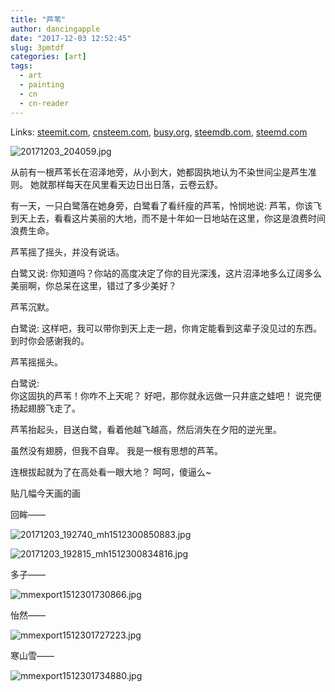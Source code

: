 ```yaml
---
title: "芦苇"
author: dancingapple
date: "2017-12-03 12:52:45"
slug: 3pmtdf
categories: [art]
tags: 
  - art
  - painting
  - cn
  - cn-reader
---
```


Links: [steemit.com](https://steemit.com/art/@dancingapple/3pmtdf), [cnsteem.com](https://cnsteem.com/art/@dancingapple/3pmtdf), [busy.org](https://busy.org/art/@dancingapple/3pmtdf), [steemdb.com](https://steemdb.com/art/@dancingapple/3pmtdf), [steemd.com](https://steemd.com/art/@dancingapple/3pmtdf)

![20171203_204059.jpg](https://steemitimages.com/DQmVjyenkh15CAeK65obTXDgoNLJr4JCh9uaA8xGKSudvTh/20171203_204059.jpg)


从前有一根芦苇长在沼泽地旁，从小到大，她都固执地认为不染世间尘是芦生准则。
她就那样每天在风里看天边日出日落，云卷云舒。

有一天，一只白鹭落在她身旁，白鹭看了看纤瘦的芦苇，怜悯地说:
芦苇，你该飞到天上去，看看这片美丽的大地，而不是十年如一日地站在这里，你这是浪费时间浪费生命。

芦苇摇了摇头，并没有说话。

白鹭又说:
你知道吗？你站的高度决定了你的目光深浅，这片沼泽地多么辽阔多么美丽啊，你总呆在这里，错过了多少美好？

芦苇沉默。

白鹭说: 
这样吧，我可以带你到天上走一趟，你肯定能看到这辈子没见过的东西。
到时你会感谢我的。

芦苇摇摇头。

白鹭说:  
你这固执的芦苇！你咋不上天呢？
好吧，那你就永远做一只井底之蛙吧！
说完便扬起翅膀飞走了。

芦苇抬起头，目送白鹭，看着他越飞越高，然后消失在夕阳的逆光里。

虽然没有翅膀，但我不自卑。
我是一根有思想的芦苇。

连根拔起就为了在高处看一眼大地？
呵呵，傻逼么~



贴几幅今天画的画

回眸——

![20171203_192740_mh1512300850883.jpg](https://steemitimages.com/DQmbtpD2dSDW2wTxubzQ6GKS2JvYRAA45M4ngR3PJnfL4Xg/20171203_192740_mh1512300850883.jpg)

![20171203_192815_mh1512300834816.jpg](https://steemitimages.com/DQmXnPSGMqxSk9dqSjqLEzMGpXm1u7Ur7HZSgYABKXY5BJa/20171203_192815_mh1512300834816.jpg)


多子——

![mmexport1512301730866.jpg](https://steemitimages.com/DQmUt8i4FM6todHpfutP5j2Lfod8SZzuR5UnEAgZF1gXxSV/mmexport1512301730866.jpg)


怡然——

![mmexport1512301727223.jpg](https://steemitimages.com/DQmWNJbvXLtmBv4MmQboGn7vfNooHyGqr5c9RR9wZ4nNBZ1/mmexport1512301727223.jpg)


寒山雪——

![mmexport1512301734880.jpg](https://steemitimages.com/DQmWMTy5td9athi4R4fPrL2mVrzidYdWz7ea8manypo38pq/mmexport1512301734880.jpg)
